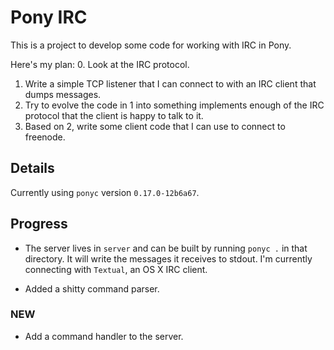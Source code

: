 # Pony IRC

This is a project to develop some code for working with IRC in Pony.

Here's my plan:
0. Look at the IRC protocol.
1. Write a simple TCP listener that I can connect to with an IRC client that dumps messages.
2. Try to evolve the code in 1 into something implements enough of the IRC protocol that the client is happy to talk to it.
3. Based on 2, write some client code that I can use to connect to freenode.

## Details

Currently using `ponyc` version `0.17.0-12b6a67`.

## Progress

* The server lives in `server` and can be built by running `ponyc .`
  in that directory. It will write the messages it receives to
  stdout. I'm currently connecting with `Textual`, an OS X IRC client.

* Added a shitty command parser.

### NEW

* Add a command handler to the server.
